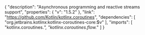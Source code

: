 {
  "description": "Asynchronous programming and reactive streams support",
  "properties": {
    "v": "1.5.2"
  },
  "link": "https://github.com/Kotlin/kotlinx.coroutines",
  "dependencies": [
    "org.jetbrains.kotlinx:kotlinx-coroutines-core:$v"
  ],
  "imports": [
    "kotlinx.coroutines.*",
    "kotlinx.coroutines.flow.*"
  ]
}